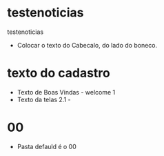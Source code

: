 # testenoticias
testenoticias

* Colocar o texto do Cabecalo, do lado do boneco.

# texto do cadastro 
* Texto de Boas Vindas - welcome 1 
* Texto da telas 2.1 -

# 00
* Pasta defauld é o 00 

